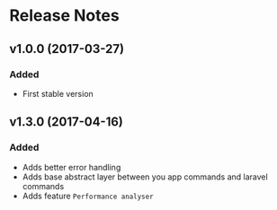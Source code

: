 # Release Notes

## v1.0.0 (2017-03-27)

### Added
- First stable version

## v1.3.0 (2017-04-16)

### Added
- Adds better error handling
- Adds base abstract layer between you app commands and laravel commands
- Adds feature `Performance analyser`
